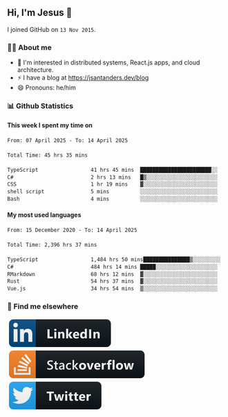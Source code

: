 ## Hi, I'm Jesus 👋

I joined GitHub on `13 Nov 2015`.

<!-- Talking about you -->

### 👨‍💻 About me

- 👦 I'm interested in distributed systems, React.js apps, and cloud architecture.
- ⚡️ I have a blog at <https://jsantanders.dev/blog>
- 😄 Pronouns: he/him

### 📊 Github Statistics

#### This week I spent my time on

<!--START_SECTION:weekly-->

```txt
From: 07 April 2025 - To: 14 April 2025

Total Time: 45 hrs 35 mins

TypeScript                 41 hrs 45 mins  ███████████████████████░░   91.60 %
C#                         2 hrs 13 mins   █▒░░░░░░░░░░░░░░░░░░░░░░░   04.88 %
CSS                        1 hr 19 mins    ▓░░░░░░░░░░░░░░░░░░░░░░░░   02.92 %
shell script               5 mins          ░░░░░░░░░░░░░░░░░░░░░░░░░   00.18 %
Bash                       4 mins          ░░░░░░░░░░░░░░░░░░░░░░░░░   00.17 %
```

<!--END_SECTION:weekly-->

#### My most used languages

<!--START_SECTION:alltime-->

```txt
From: 15 December 2020 - To: 14 April 2025

Total Time: 2,396 hrs 37 mins

TypeScript                 1,484 hrs 50 mins███████████████▒░░░░░░░░░   61.96 %
C#                         484 hrs 14 mins █████░░░░░░░░░░░░░░░░░░░░   20.21 %
RMarkdown                  68 hrs 12 mins  ▓░░░░░░░░░░░░░░░░░░░░░░░░   02.85 %
Rust                       54 hrs 37 mins  ▓░░░░░░░░░░░░░░░░░░░░░░░░   02.28 %
Vue.js                     34 hrs 54 mins  ▒░░░░░░░░░░░░░░░░░░░░░░░░   01.46 %
```

<!--END_SECTION:alltime-->

### 📢 Find me elsewhere

<p>
  <a target="_blank" href="https://linkedin.com/in/jsantanders">
    <img src="https://github.com/jsantanders/jsantanders/blob/master/img/linkedin.svg" alt="LinkedIn" style="vertical-align:top; margin:4px">
  </a>
  
  <a target="_blank" href="https://stackoverflow.com/users/7318331/jesus-santander">
    <img src="https://github.com/jsantanders/jsantanders/blob/master/img/stackoverflow.svg" alt="StackOverflow" style="vertical-align:top; margin:4px">
  </a>
  
  <a target="_blank" href="http://twitter.com/jsantanders">
    <img src="https://github.com/jsantanders/jsantanders/blob/master/img/twitter.svg" alt="Twitter" style="vertical-align:top; margin:4px">
  </a>
</p>
